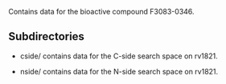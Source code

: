 Contains data for the bioactive compound F3083-0346.

## Subdirectories

- cside/ contains data for the C-side search space on rv1821.

- nside/ contains data for the N-side search space on rv1821.

